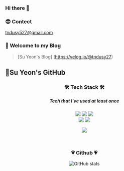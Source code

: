 
### Hi there 👋
### 😎 Contect
tndusy527@gmail.com

### 🙌 Welcome to my Blog
> [Su Yeon's Blog] (https://velog.io/@tndusy27)

<!--
**tndusy27/tndusy27** is a ✨ _special_ ✨ repository because its `README.md` (this file) appears on your GitHub profile.

Here are some ideas to get you started:

- 🔭 I’m currently working on ...
- 🌱 I’m currently learning ...
- 👯 I’m looking to collaborate on ...
- 🤔 I’m looking for help with ...
- 💬 Ask me about ...
- 📫 How to reach me: ...
- 😄 Pronouns: ...
- ⚡ Fun fact: ...
-->
## 🙌Su Yeon's GitHub
<div align = center>
 <h3> 🛠 Tech Stack 🛠 </h3>

  <h5> Tech that I've used at least once </h5>
  <img src="https://img.shields.io/badge/HTML-E34F26?style=flat-square&logo=HTML&logoColor=white"/></a>
  <img src="https://img.shields.io/badge/CSS-1572B6?style=flat-square&logo=CSS&logoColor=white"/></a>
  <img src="https://img.shields.io/badge/JavaScript-F7DF1E?style=flat-square&logo=Python&logoColor=white"/></a>
  <br>
  <img src="https://img.shields.io/badge/Python-3776AB?style=flat-square&logo=Python&logoColor=white"/></a>
  <img src="https://img.shields.io/badge/Mysql-4479A1?style=flat-square&logo=Mysql&logoColor=white"/></a>
  <br>
  
  <img src="https://img.shields.io/badge/GitHub-181717?style=flat-square&logo=GitHub&logoColor=white"/></a>
  <br>
  

  
<br/>

### 💗 Github 💗
![GitHub stats](https://github-readme-stats.vercel.app/api?username=tndusy27&show_icons=true&theme=radical)
</div>

